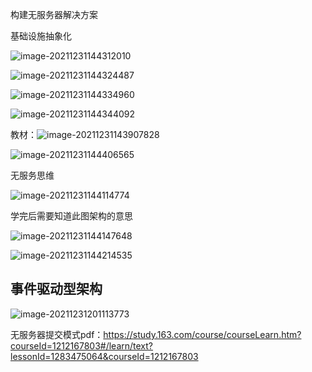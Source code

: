 构建无服务器解决方案



基础设施抽象化

![image-20211231144312010](../_assets/构建无服务器解决方案/image-20211231144312010.png)

![image-20211231144324487](../_assets/构建无服务器解决方案/image-20211231144324487.png)

![image-20211231144334960](../_assets/构建无服务器解决方案/image-20211231144334960.png)

![image-20211231144344092](../_assets/构建无服务器解决方案/image-20211231144344092.png)



教材：![image-20211231143907828](../_assets/构建无服务器解决方案/image-20211231143907828.png)



![image-20211231144406565](../_assets/构建无服务器解决方案/image-20211231144406565.png)





无服务思维

![image-20211231144114774](../_assets/构建无服务器解决方案/image-20211231144114774.png)



学完后需要知道此图架构的意思

![image-20211231144147648](../_assets/构建无服务器解决方案/image-20211231144147648.png)



![image-20211231144214535](../_assets/构建无服务器解决方案/image-20211231144214535.png)





## 事件驱动型架构



![image-20211231201113773](../_assets/构建无服务器解决方案/image-20211231201113773.png)

无服务器提交模式pdf：https://study.163.com/course/courseLearn.htm?courseId=1212167803#/learn/text?lessonId=1283475064&courseId=1212167803



